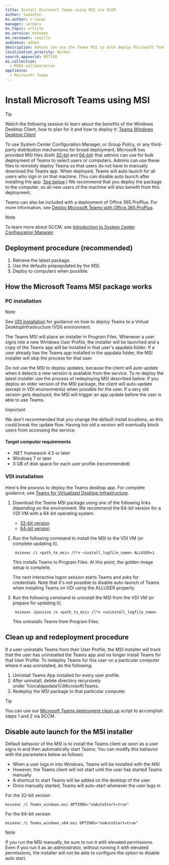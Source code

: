 ```yaml
---
title: Install Microsoft Teams using MSI via SCCM
author: lanachin
ms.author: v-lanac
manager: serdars
ms.topic: article
ms.service: msteams
ms.reviewer: rowille
audience: admin
description: Admins can use the Teams MSI to bulk deploy Microsoft Teams to select users or computers.
localization_priority: Normal
search.appverid: MET150
ms.collection: 
  - M365-collaboration
appliesto: 
  - Microsoft Teams
---
```


Install Microsoft Teams using MSI
=================================

> [!Tip]
> Watch the following session to learn about the benefits of the Windows Desktop Client, how to plan for it and how to deploy it: [Teams Windows Desktop Client](https://aka.ms/teams-clients)

To use System Center Configuration Manager, or Group Policy, or any third-party distribution mechanisms for broad deployment, Microsoft has provided MSI files (both [32-bit](https://aka.ms/teams32bitmsi) and [64-bit](https://aka.ms/teams64bitmsi)) that admins can use for bulk deployment of Teams to select users or computers. Admins can use these files to remotely deploy Teams so that users do not have to manually download the Teams app. When deployed, Teams will auto launch for all users who sign in on that machine. (You can disable auto launch after installing the app. [See below](#disable-auto-launch-for-the-msi-installer).)
We recommend that you deploy the package to the computer, so all new users of the machine will also benefit from this deployment. 

Teams can also be included with a deployment of Office 365 ProPlus. For more information, see [Deploy Microsoft Teams with Office 365 ProPlus](https://docs.microsoft.com/deployoffice/teams-install).
 
> [!Note] 
> To learn more about SCCM, see [Introduction to System Center Configuration Manager](https://docs.microsoft.com/sccm/core/understand/introduction).

## Deployment procedure (recommended)
1. Retrieve the latest package.
2. Use the defaults prepopulated by the MSI.
3. Deploy to computers when possible.

## How the Microsoft Teams MSI package works

### PC installation

> [!Note] 
> See [VDI installation](#vdi-installation) for guidance on how to deploy Teams to a Virtual DesktopInfrastructure (VDI) environment.

The Teams MSI will place an installer in Program Files. Whenever a user signs into a new Windows User Profile, the installer will be launched and a copy of the Teams app will be installed in that user's appdata folder. If a user already has the Teams app installed in the appdata folder, the MSI installer will skip the process for that user.

Do not use the MSI to deploy updates, because the client will auto update when it detects a new version is available from the service. To re-deploy the latest installer use the process of redeploying MSI described below. If you deploy an older version of the MSI package, the client will auto-update (except in VDI environments) when possible for the user. If a very old version gets deployed, the MSI will trigger an app update before the user is able to use Teams. 

> [!Important] 
> We don't recommended that you change the default install locations, as this could break the update flow. Having too old a version will eventually block users from accessing the service. 

#### Target computer requirements

- .NET framework 4.5 or later
- Windows 7 or later
- 3 GB of disk space for each user profile (recommended)

### VDI installation

Here's the process to deploy the Teams desktop app. For complete guidance, see [Teams for Virtualized Desktop Infrastructure](teams-for-vdi.md).

1. Download the Teams MSI package using one of the following links depending on the environment. We recommend the 64-bit version for a VDI VM with a 64-bit operating system.

    - [32-bit version](https://teams.microsoft.com/downloads/desktopurl?env=production&plat=windows&download=true&managedInstaller=true)
    - [64-bit version](https://teams.microsoft.com/downloads/desktopurl?env=production&plat=windows&download=true&managedInstaller=true&arch=x64)

2. Run the following command to install the MSI to the VDI VM (or complete updating it).

        msiexec /i <path_to_msi> /l*v <install_logfile_name> ALLUSER=1

    This installs Teams to Program Files. At this point, the golden image setup is complete.

    The next interactive logon session starts Teams and asks for credentials. Note that it's not possible to disable auto-launch of Teams when installing Teams on VDI using the ALLUSER property.

3. Run the following command to uninstall the MSI from the VDI VM (or prepare for updating it).

        msiexec /passive /x <path_to_msi> /l*v <uninstall_logfile_name>

    This uninstalls Teams from Program Files.

## Clean up and redeployment procedure

If a user uninstalls Teams from their User Profile, the MSI installer will track that the user has uninstalled the Teams app and no longer install Teams for that User Profile. To redeploy Teams for this user on a particular computer where it was uninstalled, do the following:

1. Uninstall Teams App installed for every user profile. 
2. After uninstall, delete directory recursively under %localappdata%\Microsoft\Teams\.
3. Redeploy the MSI package to that particular computer.

> [!TIP] 
> You can use our [Microsoft Teams deployment clean up](scripts/Powershell-script-teams-deployment-clean-up.md) script to accomplish steps 1 and 2 via SCCM.

## Disable auto launch for the MSI installer

Default behavior of the MSI is to install the Teams client as soon as a user signs in and then automatically start Teams. You can modify this behavior with the parameters below as follows:

- When a user logs in into Windows, Teams will be installed with the MSI
- However, the Teams client will not start until the user has started Teams manually
- A shortcut to start Teams will be added on the desktop of the user
- Once manually started, Teams will auto-start whenever the user logs in

For the 32-bit version
```
msiexec /i Teams_windows.msi OPTIONS="noAutoStart=true"
```
For the 64-bit version
```
msiexec /i Teams_windows_x64.msi OPTIONS="noAutoStart=true"
```

> [!Note]
>  If you run the MSI manually, be sure to run it with elevated permissions. Even if you run it as an administrator, without running it with elevated permissions, the installer will not be able to configure the option to disable auto start.
